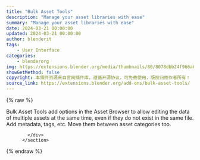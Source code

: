 ```yaml
---
title: "Bulk Asset Tools"
description: "Manage your asset libraries with ease"
summary: "Manage your asset libraries with ease"
date: 2024-03-21 00:00:00
updated: 2024-03-21 00:00:00
author: blenderit
tags: 
    - User Interface
categories:
    - blenderorg
img: https://extensions.blender.org/media/thumbnails/80/8078dbb24f966a6d47a1230ac512c0a5e9da1bdbb1491dbe821f488d64fe8066_640x360.webp
showGetMethod: false
copyright: 本插件资源来自官网插件库，遵循开源协议，可免费使用，版权归原作者所有！
source_link: https://extensions.blender.org/add-ons/bulk-asset-tools/
---
```


{% raw %}
<section id="about" class="mt-3">
            <div class="box style-rich-text">
              <p>Bulk Asset Tools add options in the Asset Browser to allow editing the data of multiple assets at the same time, even if they do not exist in the same file. Add metadata, tags, etc. Move them between asset categories too.</p>

            </div>
          </section>
<div style="display: none">blenderorg</div>
{% endraw %}